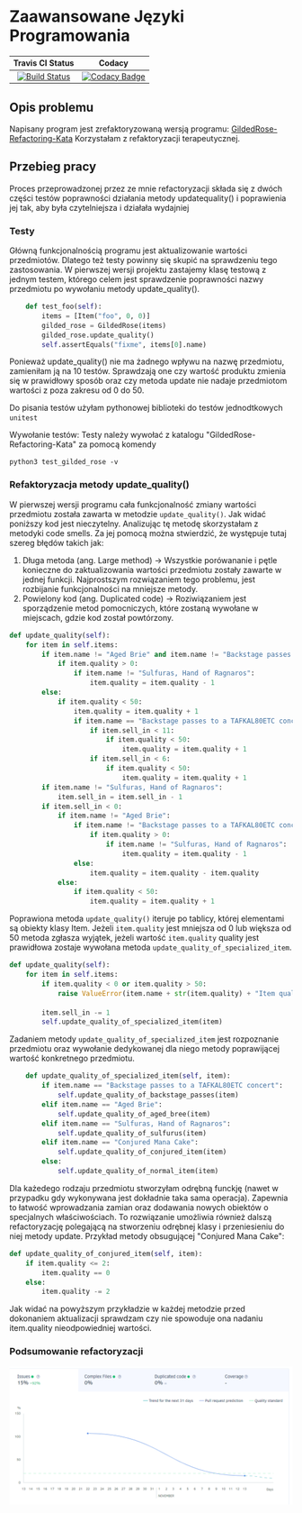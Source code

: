 # Zaawansowane Języki Programowania
| Travis CI Status | Codacy |
|:----:|:----:|
|[![Build Status](https://travis-ci.com/lzielezinska/advanced-programing-languages.svg?branch=master)](https://travis-ci.org/lzielezinska/advanced-programing-languages) | [![Codacy Badge](https://api.codacy.com/project/badge/Grade/362593fea2904e0383bdf71efbd44e3d)](https://www.codacy.com/manual/lzielezinska/advanced-programing-languages?utm_source=github.com&amp;utm_medium=referral&amp;utm_content=lzielezinska/advanced-programing-languages&amp;utm_campaign=Badge_Grade)|

## Opis problemu
Napisany program jest zrefaktoryzowaną wersją programu: [GildedRose-Refactoring-Kata](https://github.com/emilybache/GildedRose-Refactoring-Kata/tree/master/python)
Korzystałam z refaktoryzacji terapeutycznej.


## Przebieg pracy
Proces przeprowadzonej przez ze mnie refactoryzacji składa się z dwóch części testów poprawności działania metody updatequality() i poprawienia jej tak, aby była czytelniejsza i działała wydajniej
### Testy
Główną funkcjonalnością programu jest aktualizowanie wartości przedmiotów. Dlatego też testy powinny się skupić na sprawdzeniu tego zastosowania.
W pierwszej wersji projektu zastajemy klasę testową z jednym testem, którego celem jest sprawdzenie poprawności nazwy przedmiotu po wywołaniu metody update_quality().
```python
    def test_foo(self):
        items = [Item("foo", 0, 0)]
        gilded_rose = GildedRose(items)
        gilded_rose.update_quality()
        self.assertEquals("fixme", items[0].name)
```
Ponieważ update_quality() nie ma żadnego wpływu na nazwę przedmiotu, zamieniłam ją na 10 testów. Sprawdzają one czy wartość produktu zmienia się w prawidłowy sposób oraz czy metoda update nie nadaje przedmiotom wartości z poza zakresu od 0 do 50.

Do pisania testów użyłam pythonowej biblioteki do testów jednodtkowych  `unitest`

Wywołanie testów:
Testy należy wywołać z katalogu "GildedRose-Refactoring-Kata" za pomocą komendy
```
python3 test_gilded_rose -v
```
### Refaktoryzacja metody update_quality()

W pierwszej wersji programu cała funkcjonalność zmiany wartości przedmiotu została zawarta w metodzie `update_quality()`. Jak widać poniższy kod jest nieczytelny. Analizując tę metodę skorzystałam z metodyki code smells. Za jej pomocą można stwierdzić, że występuje tutaj szereg błędów takich jak:
1. Długa metoda (ang. Large method) -> Wszystkie porówananie i pętle konieczne do zaktualizowania wartości przedmiotu zostały zawarte w jednej funkcji. Najprostszym rozwiązaniem tego problemu, jest rozbijanie funkcjonalności na mniejsze metody.
2. Powielony kod (ang. Duplicated code) -> Roziwiązaniem jest sporządzenie metod pomocniczych, które zostaną wywołane w miejscach, gdzie kod został powtórzony.


```python
def update_quality(self):
    for item in self.items:
        if item.name != "Aged Brie" and item.name != "Backstage passes to a TAFKAL80ETC concert":
            if item.quality > 0:
                if item.name != "Sulfuras, Hand of Ragnaros":
                    item.quality = item.quality - 1
        else:
            if item.quality < 50:
                item.quality = item.quality + 1
                if item.name == "Backstage passes to a TAFKAL80ETC concert":
                    if item.sell_in < 11:
                        if item.quality < 50:
                            item.quality = item.quality + 1
                    if item.sell_in < 6:
                        if item.quality < 50:
                            item.quality = item.quality + 1
        if item.name != "Sulfuras, Hand of Ragnaros":
            item.sell_in = item.sell_in - 1
        if item.sell_in < 0:
            if item.name != "Aged Brie":
                if item.name != "Backstage passes to a TAFKAL80ETC concert":
                    if item.quality > 0:
                        if item.name != "Sulfuras, Hand of Ragnaros":
                            item.quality = item.quality - 1
                else:
                    item.quality = item.quality - item.quality
            else:
                if item.quality < 50:
                    item.quality = item.quality + 1
```
Poprawiona metoda `update_quality()` iteruje po tablicy, której elementami są obiekty klasy Item.
Jeżeli `item.quality` jest mniejsza od 0 lub większa od 50 metoda zgłasza wyjątek, jeżeli wartość `item.quality` quality jest prawidłowa zostaje wywołana metoda `update_quality_of_specialized_item`.
```python
def update_quality(self):
    for item in self.items:
        if item.quality < 0 or item.quality > 50:
            raise ValueError(item.name + str(item.quality) + "Item quality must be in a range beetween 0 and 50!")

        item.sell_in -= 1 
        self.update_quality_of_specialized_item(item)
```
Zadaniem metody `update_quality_of_specialized_item` jest rozpoznanie przedmiotu oraz wywołanie dedykowanej dla niego metody poprawijącej wartość konkretnego przedmiotu.
```python
    def update_quality_of_specialized_item(self, item):
        if item.name == "Backstage passes to a TAFKAL80ETC concert":
            self.update_quality_of_backstage_passes(item)
        elif item.name == "Aged Brie":
            self.update_quality_of_aged_bree(item)
        elif item.name == "Sulfuras, Hand of Ragnaros":
            self.update_quality_of_sulfurus(item)
        elif item.name == "Conjured Mana Cake":
            self.update_quality_of_conjured_item(item)
        else:
            self.update_quality_of_normal_item(item)
```
Dla każedego rodzaju przedmiotu stworzyłam odrębną funckję (nawet w przypadku gdy wykonywana jest dokładnie taka sama operacja).
Zapewnia to łatwość wprowadzania zamian oraz dodawania nowych obiektów o specjalnych właściwościach. To rozwiązanie umożliwia również dalszą refactoryzację polegającą na stworzeniu odrębnej klasy i przeniesieniu do niej metody update.
Przykład metody obsugującej "Conjured Mana Cake":

```python
def update_quality_of_conjured_item(self, item):
    if item.quality <= 2:
        item.quality == 0
    else:
        item.quality -= 2
```

Jak widać na powyższym przykładzie w każdej metodzie przed dokonaniem aktualizacji sprawdzam czy nie spowoduje ona nadaniu item.quality nieodpowiedniej wartości.

### Podsumowanie refactoryzacji
![Postęp w refactoryzacji](refactor_statistic.png)

